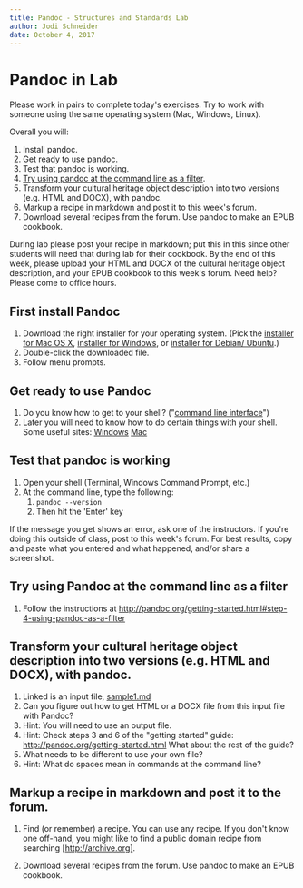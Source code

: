 ```yaml
---
title: Pandoc - Structures and Standards Lab
author: Jodi Schneider
date: October 4, 2017
---
```


# Pandoc in Lab
Please work in pairs to complete today's exercises. Try to work with someone using the same operating system (Mac, Windows, Linux).

Overall you will:

1. Install pandoc.
2. Get ready to use pandoc. 
3. Test that pandoc is working.
4. [Try using pandoc at the command line as a filter](http://pandoc.org/getting-started.html#step-4-using-pandoc-as-a-filter).
5. Transform your cultural heritage object description into two versions (e.g. HTML and DOCX), with pandoc. 
6. Markup a recipe in markdown and post it to this week's forum.
7. Download several recipes from the forum. Use pandoc to make an EPUB cookbook.

During lab please post your recipe in markdown; put this in this since other students will need that during lab for their cookbook.
By the end of this week, please upload your HTML and DOCX of the cultural heritage object description, and your EPUB cookbook to this week's forum. Need help? Please come to office hours.

## First install Pandoc

1.  Download the right installer for your operating system. (Pick
    the [installer for Mac OS
    X](https://github.com/jgm/pandoc/releases/download/1.19.2.1/pandoc-1.19.2.1-osx.pkg), [installer
    for
    Windows](https://github.com/jgm/pandoc/releases/download/1.19.2.1/pandoc-1.19.2.1-windows.msi),
    or [installer for Debian/
    Ubuntu](https://github.com/jgm/pandoc/releases/download/1.19.2.1/pandoc-1.19.2.1-1-amd64.deb).)
2.  Double-click the downloaded file.
3.  Follow menu prompts.

## Get ready to use Pandoc

1.  Do you know how to get to your shell? ("[command line
    interface](https://www.ictlounge.com/html/operating_systems.htm)")
2. Later you will need to know how to do certain things with your shell. Some useful sites:
[Windows](https://www.lifewire.com/list-of-windows-7-command-prompt-commands-4107370)
[Mac](https://ss64.com/osx/)
    
## Test that pandoc is working

1.  Open your shell (Terminal, Windows Command Prompt, etc.)
2.  At the command line, type the following:
    1.  `pandoc --version`
    2.  Then hit the 'Enter' key

If the message you get shows an error, ask one of the instructors. If you're doing this outside of class, post to this week's forum. For best results, copy and paste what you entered and what happened, and/or share a screenshot.

## Try using Pandoc at the command line as a filter 

1. Follow the instructions at <http://pandoc.org/getting-started.html#step-4-using-pandoc-as-a-filter>

## Transform your cultural heritage object description into two versions (e.g. HTML and DOCX), with pandoc. 

1.  Linked is an input file, [sample1.md](https://raw.githubusercontent.com/LIS501/syllabi/master/labs/sample1.md)
2.  Can you figure out how to get HTML or a DOCX file from this input
    file with Pandoc?
3.  Hint: You will need to use an output file.
4.  Hint: Check steps 3 and 6 of the "getting started" guide:
    <http://pandoc.org/getting-started.html> What about the rest of the
    guide?
5.  What needs to be different to use your own file?
6.  Hint: What do spaces mean in commands at the command line?

## Markup a recipe in markdown and post it to the forum.

1. Find (or remember) a recipe. You can use any recipe. If you don't know one off-hand, you might like to find a public domain recipe from searching [http://archive.org].

7. Download several recipes from the forum. Use pandoc to make an EPUB cookbook.


